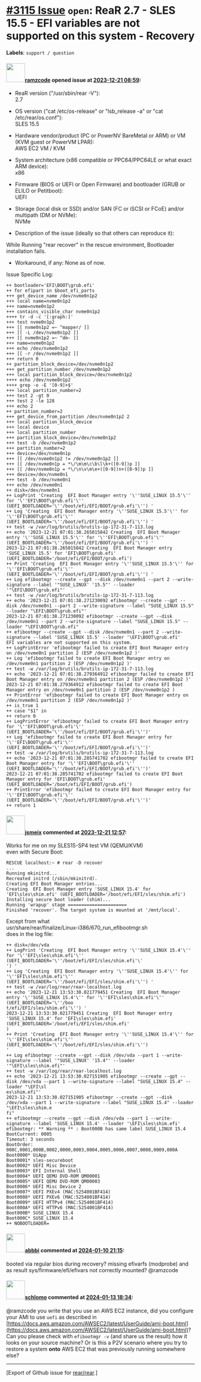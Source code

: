 [\#3115 Issue](https://github.com/rear/rear/issues/3115) `open`: ReaR 2.7 - SLES 15.5 - EFI variables are not supported on this system - Recovery
=================================================================================================================================================

**Labels**: `support / question`

#### <img src="https://avatars.githubusercontent.com/u/76745955?u=f5c61d1790c8abce888534760cd418243fbf82f5&v=4" width="50">[ramzcode](https://github.com/ramzcode) opened issue at [2023-12-21 08:59](https://github.com/rear/rear/issues/3115):

-   ReaR version ("/usr/sbin/rear -V"):  
    2.7

-   OS version ("cat /etc/os-release" or "lsb\_release -a" or "cat
    /etc/rear/os.conf"):  
    SLES 15.5

-   Hardware vendor/product (PC or PowerNV BareMetal or ARM) or VM (KVM
    guest or PowerVM LPAR):  
    AWS EC2 VM / KVM

-   System architecture (x86 compatible or PPC64/PPC64LE or what exact
    ARM device):  
    x86

-   Firmware (BIOS or UEFI or Open Firmware) and bootloader (GRUB or
    ELILO or Petitboot):  
    UEFI

-   Storage (local disk or SSD) and/or SAN (FC or iSCSI or FCoE) and/or
    multipath (DM or NVMe):  
    NVMe

-   Description of the issue (ideally so that others can reproduce it):

While Running "rear recover" in the rescue environment, Bootloader
installation fails.

-   Workaround, if any: None as of now.

Issue Specific Log:

    ++ bootloader='EFI\BOOT\grub.efi'
    ++ for efipart in $boot_efi_parts
    +++ get_device_name /dev/nvme0n1p2
    +++ local name=nvme0n1p2
    +++ name=nvme0n1p2
    +++ contains_visible_char nvme0n1p2
    ++++ tr -d -c '[:graph:]'
    +++ test nvme0n1p2
    +++ [[ nvme0n1p2 =~ ^mapper/ ]]
    +++ [[ -L /dev/nvme0n1p2 ]]
    +++ [[ nvme0n1p2 =~ ^dm- ]]
    +++ name=nvme0n1p2
    +++ echo /dev/nvme0n1p2
    +++ [[ -r /dev/nvme0n1p2 ]]
    +++ return 0
    ++ partition_block_device=/dev/nvme0n1p2
    +++ get_partition_number /dev/nvme0n1p2
    +++ local partition_block_device=/dev/nvme0n1p2
    ++++ echo /dev/nvme0n1p2
    ++++ grep -o -E '[0-9]+$'
    +++ local partition_number=2
    +++ test 2 -gt 0
    +++ test 2 -le 128
    +++ echo 2
    ++ partition_number=2
    +++ get_device_from_partition /dev/nvme0n1p2 2
    +++ local partition_block_device
    +++ local device
    +++ local partition_number
    +++ partition_block_device=/dev/nvme0n1p2
    +++ test -b /dev/nvme0n1p2
    +++ partition_number=2
    +++ device=/dev/nvme0n1p
    +++ [[ /dev/nvme0n1p2 != /dev/nvme0n1p2 ]]
    +++ [[ /dev/nvme0n1p = *\/\m\m\c\b\l\k+([0-9])p ]]
    +++ [[ /dev/nvme0n1p = *\/\n\v\m\e+([0-9])n+([0-9])p ]]
    +++ device=/dev/nvme0n1
    +++ test -b /dev/nvme0n1
    +++ echo /dev/nvme0n1
    ++ disk=/dev/nvme0n1
    ++ LogPrint 'Creating  EFI Boot Manager entry '\''SUSE_LINUX 15.5'\'' for '\''EFI\BOOT\grub.efi'\'' (UEFI_BOOTLOADER='\''/boot/efi/EFI/BOOT/grub.efi'\'') '
    ++ Log 'Creating  EFI Boot Manager entry '\''SUSE_LINUX 15.5'\'' for '\''EFI\BOOT\grub.efi'\'' (UEFI_BOOTLOADER='\''/boot/efi/EFI/BOOT/grub.efi'\'') '
    ++ test -w /var/log/brutils/brutils-ip-172-31-7-113.log
    ++ echo '2023-12-21 07:01:38.265015842 Creating  EFI Boot Manager entry '\''SUSE_LINUX 15.5'\'' for '\''EFI\BOOT\grub.efi'\'' (UEFI_BOOTLOADER='\''/boot/efi/EFI/BOOT/grub.efi'\'') '
    2023-12-21 07:01:38.265015842 Creating  EFI Boot Manager entry 'SUSE_LINUX 15.5' for 'EFI\BOOT\grub.efi' (UEFI_BOOTLOADER='/boot/efi/EFI/BOOT/grub.efi') 
    ++ Print 'Creating  EFI Boot Manager entry '\''SUSE_LINUX 15.5'\'' for '\''EFI\BOOT\grub.efi'\'' (UEFI_BOOTLOADER='\''/boot/efi/EFI/BOOT/grub.efi'\'') '
    ++ Log efibootmgr --create --gpt --disk /dev/nvme0n1 --part 2 --write-signature --label '"SUSE_LINUX' '15.5"' --loader '"\EFI\BOOT\grub.efi"'
    ++ test -w /var/log/brutils/brutils-ip-172-31-7-113.log
    ++ echo '2023-12-21 07:01:38.271230092 efibootmgr --create --gpt --disk /dev/nvme0n1 --part 2 --write-signature --label "SUSE_LINUX 15.5" --loader "\EFI\BOOT\grub.efi"'
    2023-12-21 07:01:38.271230092 efibootmgr --create --gpt --disk /dev/nvme0n1 --part 2 --write-signature --label "SUSE_LINUX 15.5" --loader "\EFI\BOOT\grub.efi"
    ++ efibootmgr --create --gpt --disk /dev/nvme0n1 --part 2 --write-signature --label 'SUSE_LINUX 15.5' --loader '\EFI\BOOT\grub.efi'
    EFI variables are not supported on this system.
    ++ LogPrintError 'efibootmgr failed to create EFI Boot Manager entry on /dev/nvme0n1 partition 2 (ESP /dev/nvme0n1p2 )'
    ++ Log 'efibootmgr failed to create EFI Boot Manager entry on /dev/nvme0n1 partition 2 (ESP /dev/nvme0n1p2 )'
    ++ test -w /var/log/brutils/brutils-ip-172-31-7-113.log
    ++ echo '2023-12-21 07:01:38.279364912 efibootmgr failed to create EFI Boot Manager entry on /dev/nvme0n1 partition 2 (ESP /dev/nvme0n1p2 )'
    2023-12-21 07:01:38.279364912 efibootmgr failed to create EFI Boot Manager entry on /dev/nvme0n1 partition 2 (ESP /dev/nvme0n1p2 )
    ++ PrintError 'efibootmgr failed to create EFI Boot Manager entry on /dev/nvme0n1 partition 2 (ESP /dev/nvme0n1p2 )'
    ++ is_true 1
    ++ case "$1" in
    ++ return 0
    ++ LogPrintError 'efibootmgr failed to create EFI Boot Manager entry for '\''EFI\BOOT\grub.efi'\'' (UEFI_BOOTLOADER='\''/boot/efi/EFI/BOOT/grub.efi'\'')'
    ++ Log 'efibootmgr failed to create EFI Boot Manager entry for '\''EFI\BOOT\grub.efi'\'' (UEFI_BOOTLOADER='\''/boot/efi/EFI/BOOT/grub.efi'\'')'
    ++ test -w /var/log/brutils/brutils-ip-172-31-7-113.log
    ++ echo '2023-12-21 07:01:38.285741702 efibootmgr failed to create EFI Boot Manager entry for '\''EFI\BOOT\grub.efi'\'' (UEFI_BOOTLOADER='\''/boot/efi/EFI/BOOT/grub.efi'\'')'
    2023-12-21 07:01:38.285741702 efibootmgr failed to create EFI Boot Manager entry for 'EFI\BOOT\grub.efi' (UEFI_BOOTLOADER='/boot/efi/EFI/BOOT/grub.efi')
    ++ PrintError 'efibootmgr failed to create EFI Boot Manager entry for '\''EFI\BOOT\grub.efi'\'' (UEFI_BOOTLOADER='\''/boot/efi/EFI/BOOT/grub.efi'\'')'
    ++ return 1

#### <img src="https://avatars.githubusercontent.com/u/1788608?u=925fc54e2ce01551392622446ece427f51e2f0ce&v=4" width="50">[jsmeix](https://github.com/jsmeix) commented at [2023-12-21 12:57](https://github.com/rear/rear/issues/3115#issuecomment-1866200558):

Works for me on my SLES15-SP4 test VM (QEMU/KVM)  
even with Secure Boot:

    RESCUE localhost:~ # rear -D recover
    ...
    Running mkinitrd...
    Recreated initrd (/sbin/mkinitrd).
    Creating EFI Boot Manager entries...
    Creating  EFI Boot Manager entry 'SUSE_LINUX 15.4' for 'EFI\sles\shim.efi' (UEFI_BOOTLOADER='/boot/efi/EFI/sles/shim.efi') 
    Installing secure boot loader (shim)...
    Running 'wrapup' stage ======================
    Finished 'recover'. The target system is mounted at '/mnt/local'.

Except from what  
usr/share/rear/finalize/Linux-i386/670\_run\_efibootmgr.sh  
does in the log file:

    ++ disk=/dev/vda
    ++ LogPrint 'Creating  EFI Boot Manager entry '\''SUSE_LINUX 15.4'\'' for '\''EFI\sles\shim.efi'\'' (UEFI_BOOTLOADER='\''/boot/efi/EFI/sles/shim.efi'\'
    ') '
    ++ Log 'Creating  EFI Boot Manager entry '\''SUSE_LINUX 15.4'\'' for '\''EFI\sles\shim.efi'\'' (UEFI_BOOTLOADER='\''/boot/efi/EFI/sles/shim.efi'\'') '
    ++ test -w /var/log/rear/rear-localhost.log
    ++ echo '2023-12-21 13:53:30.021779451 Creating  EFI Boot Manager entry '\''SUSE_LINUX 15.4'\'' for '\''EFI\sles\shim.efi'\'' (UEFI_BOOTLOADER='\''/boo
    t/efi/EFI/sles/shim.efi'\'') '
    2023-12-21 13:53:30.021779451 Creating  EFI Boot Manager entry 'SUSE_LINUX 15.4' for 'EFI\sles\shim.efi' (UEFI_BOOTLOADER='/boot/efi/EFI/sles/shim.efi'
    ) 
    ++ Print 'Creating  EFI Boot Manager entry '\''SUSE_LINUX 15.4'\'' for '\''EFI\sles\shim.efi'\'' (UEFI_BOOTLOADER='\''/boot/efi/EFI/sles/shim.efi'\'') 
    '
    ++ Log efibootmgr --create --gpt --disk /dev/vda --part 1 --write-signature --label '"SUSE_LINUX' '15.4"' --loader '"\EFI\sles\shim.efi"'
    ++ test -w /var/log/rear/rear-localhost.log
    ++ echo '2023-12-21 13:53:30.027151905 efibootmgr --create --gpt --disk /dev/vda --part 1 --write-signature --label "SUSE_LINUX 15.4" --loader "\EFI\sl
    es\shim.efi"'
    2023-12-21 13:53:30.027151905 efibootmgr --create --gpt --disk /dev/vda --part 1 --write-signature --label "SUSE_LINUX 15.4" --loader "\EFI\sles\shim.e
    fi"
    ++ efibootmgr --create --gpt --disk /dev/vda --part 1 --write-signature --label 'SUSE_LINUX 15.4' --loader '\EFI\sles\shim.efi'
    efibootmgr: ** Warning ** : Boot000B has same label SUSE_LINUX 15.4
    BootCurrent: 0005
    Timeout: 3 seconds
    BootOrder: 000C,0001,000B,0002,0000,0003,0004,0005,0006,0007,0008,0009,000A
    Boot0000* UiApp
    Boot0001* sles-secureboot
    Boot0002* UEFI Misc Device
    Boot0003* EFI Internal Shell
    Boot0004* UEFI QEMU DVD-ROM QM00001 
    Boot0005* UEFI QEMU DVD-ROM QM00003 
    Boot0006* UEFI Misc Device 2
    Boot0007* UEFI PXEv4 (MAC:5254001BF414)
    Boot0008* UEFI PXEv6 (MAC:5254001BF414)
    Boot0009* UEFI HTTPv4 (MAC:5254001BF414)
    Boot000A* UEFI HTTPv6 (MAC:5254001BF414)
    Boot000B* SUSE_LINUX 15.4
    Boot000C* SUSE_LINUX 15.4
    ++ NOBOOTLOADER=

#### <img src="https://avatars.githubusercontent.com/u/3919561?u=473291dd3dbd58fd0af45714935992a3d416aa6e&v=4" width="50">[abbbi](https://github.com/abbbi) commented at [2024-01-10 21:15](https://github.com/rear/rear/issues/3115#issuecomment-1885745899):

booted via regular bios during recovery? missing efivarfs (modprobe) and
as result sys/firmware/efi/efivars not correctly mounted? @ramzcode

#### <img src="https://avatars.githubusercontent.com/u/101384?v=4" width="50">[schlomo](https://github.com/schlomo) commented at [2024-01-13 18:34](https://github.com/rear/rear/issues/3115#issuecomment-1890678969):

@ramzcode you write that you use an AWS EC2 instance, did you configure
your AMI to use `uefi` as described in
[https://docs.aws.amazon.com/AWSEC2/latest/UserGuide/ami-boot.html](https://docs.aws.amazon.com/AWSEC2/latest/UserGuide/ami-boot.html)?
Can you please check with `efibootmgr -v` (and share us the result) how
it looks on your source machine? Or is this a P2V scenario where you try
to restore a system **onto** AWS EC2 that was previously running
somewhere else?

------------------------------------------------------------------------

\[Export of Github issue for
[rear/rear](https://github.com/rear/rear).\]
